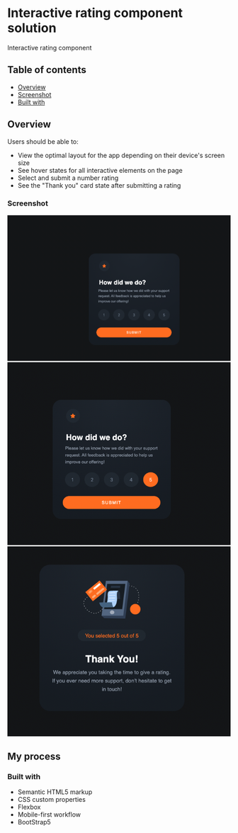  # Interactive rating component solution

Interactive rating component

## Table of contents

- [Overview](#overview)
- [Screenshot](#screenshot)
- [Built with](#built-with)
 
## Overview
 
Users should be able to:

- View the optimal layout for the app depending on their device's screen size
- See hover states for all interactive elements on the page
- Select and submit a number rating
- See the "Thank you" card state after submitting a rating

### Screenshot

![](./images/ReadMeScreenShotOne.png)
![](./images/ReadMeScreenShotTwo.png)
![](./images/ReadMeScreenShotThree.png)

## My process

### Built with

- Semantic HTML5 markup
- CSS custom properties
- Flexbox
- Mobile-first workflow
- BootStrap5
